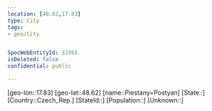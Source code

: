 ```yaml
---
location: [48.62,17.83]
type: City
tags:
- geo/City


SpocWebEntityId: 33365
isDeleted: false
confidential: public

---
```

[geo-lon::17.83]
[geo-lat::48.62]
[name::Piestany=Postyan]
[State::]
[Country::Czech_Rep.]
[StateId::]
[Population::]
[Unknown::]

